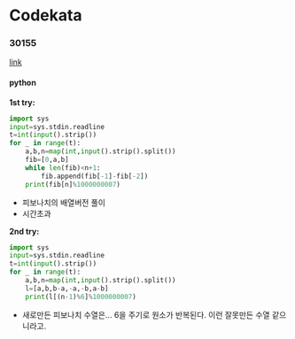 # Codekata
### 30155
[link](https://www.acmicpc.net/problem/30155)
#### python
<b>1st try:</b>

```python
import sys
input=sys.stdin.readline
t=int(input().strip())
for _ in range(t):
    a,b,n=map(int,input().strip().split())
    fib=[0,a,b]
    while len(fib)<n+1:
        fib.append(fib[-1]-fib[-2])
    print(fib[n]%1000000007)
```
- 피보나치의 배열버전 풀이
- 시간초과

<b>2nd try:</b>

```python
import sys
input=sys.stdin.readline
t=int(input().strip())
for _ in range(t):
    a,b,n=map(int,input().strip().split())
    l=[a,b,b-a,-a,-b,a-b]
    print(l[(n-1)%6]%1000000007)
```
- 새로만든 피보나치 수열은... 6을 주기로 원소가 반복된다. 이런 잘못만든 수열 같으니라고. 